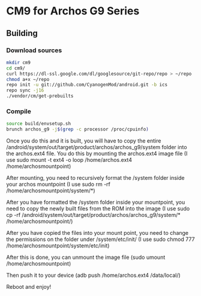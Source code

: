 # CM9 for Archos G9 Series

## Building 

### Download sources

```bash
mkdir cm9
cd cm9/
curl https://dl-ssl.google.com/dl/googlesource/git-repo/repo > ~/repo
chmod a+x ~/repo
repo init -u git://github.com/CyanogenMod/android.git -b ics
repo sync -j16
./vendor/cm/get-prebuilts
```

### Compile

```bash
source build/envsetup.sh
brunch archos_g9 -j$(grep -c processor /proc/cpuinfo)
```

Once you do this and it is built, you will have to copy the entire /android/system/out/target/product/archos/archos_g9/system folder
into the archos.ext4 file. 
You do this by mounting the archos.ext4 image file (I use sudo mount -t ext4 -o loop /home/archos.ext4 /home/archosmountpoint)

After mounting, you need to recursively format the /system folder inside your archos mountpoint
(I use sudo rm -rf /home/archosmountpoint/system/*)

After you have formatted the /system folder inside your mountpoint, you need to copy the newly built files from the ROM into the image
(I use sudo cp -rf /android/system/out/target/product/archos/archos_g9/system/* /home/archosmountpoint/)

After you have copied the files into your mount point, you need to change the permissions on the folder under /system/etc/init/
(I use sudo chmod 777 /home/archosmountpoint/system/etc/init)

After this is done, you can unmount the image file
(sudo umount /home/archosmountpoint)

Then push it to your device
(adb push /home/archos.ext4 /data/local/)

Reboot and enjoy!
